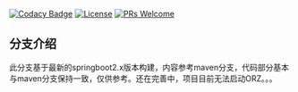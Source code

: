 [![Codacy Badge](https://api.codacy.com/project/badge/Grade/971f665ea1644854a500a7da0c93cba9)](https://app.codacy.com/app/275688448/goodsKill?utm_source=github.com&utm_medium=referral&utm_content=techa03/goodsKill&utm_campaign=Badge_Grade_Dashboard)
[![License](https://img.shields.io/badge/license-MIT-blue.svg)](LICENSE)
[![PRs Welcome](https://img.shields.io/badge/PRs-welcome-brightgreen.svg)](https://github.com/techa03/goodsKill/pulls)

## 分支介绍
此分支基于最新的springboot2.x版本构建，内容参考maven分支，代码部分基本与maven分支保持一致，仅供参考。还在完善中，项目目前无法启动ORZ。。。


